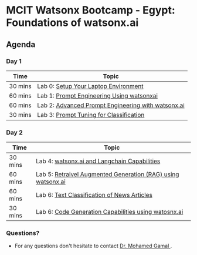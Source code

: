 # MCIT Watsonx Bootcamp - Egypt: Foundations of watsonx.ai 

## Agenda

### Day 1

| **Time**        | **Topic**                                                                                                                             |
|-----------------|---------------------------------------------------------------------------------------------------------------------------------------|
| 30 mins  | Lab 0: [Setup Your Laptop Environment](./self-guided-labs/Day-1/lab-0-laptop-environment-setup)                                     |  
| 60 mins  | Lab 1: [Prompt Engineering Using watsonxai](./self-guided-labs/Day-1/lab-01-Prompt-engineering-using-watsonxai-Prompt-Builder)                                     |
| 60 mins  | Lab 2: [Advanced Prompt Engineering with watsonx.ai](./self-guided-labs/Day-1/lab-02-Advanced-Prompt-Engineering-with-watsonx-ai)                         |  
| 30 mins  | Lab 3: [Prompt Tuning for Classification](./self-guided-labs/Day-1/lab-03-Prompt-Tuning-for-Classification  ) |                 | 

### Day 2

| **Time**        | **Topic**                                                                                                                             |
|-----------------|---------------------------------------------------------------------------------------------------------------------------------------|
| 30 mins  | Lab 4: [watsonx.ai and Langchain Capabilities](./self-guided-labs/Day-2/lab-04-watsonxai-and-Langchain-Capabilities)                                     |  
| 60 mins  | Lab 5: [Retraivel Augmented Generation (RAG) using watsonx.ai](./self-guided-labs/Day-2/lab-05-Retrieval-Augmented-Generation-RAG-usecase-using-watsonxai )      |  
| 60 mins  | Lab 6: [Text Classification of News Articles](./self-guided-labs/Day-2/lab-06-Text-Classification-Using-watsonai)             |
| 30 mins  | Lab 6: [Code Generation Capabilities using watosnx.ai](./self-guided-labs/Day-2/lab-07-Code-Generation-Capabilities-watsonxai )             |


### Questions?
- For any questions don't hesitate to contact [Dr. Mohamed Gamal ](mailto:mohamed.gamal@ibm.com).

